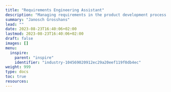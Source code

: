 ```yaml
---
title: "Requirements Engineering Assistant"
description: "Managing requirements in the product development process is often inefficient, fragmented, and error-prone. Manual processes lead to delays, increased costs, and dissatisfied customers. There is a need for an automated and intelligent solution."
summary: "Janosch Grosshans"
lead: ""
date: 2023-08-23T16:40:06+02:00
lastmod: 2023-08-23T16:40:06+02:00
draft: false
images: []
menu:
  inspire:
    parent: "inspire"
    identifier: "industry-104569020912ec29a20eef119f0db4ec"
weight: 999
type: docs
toc: true
resources:
---
```

